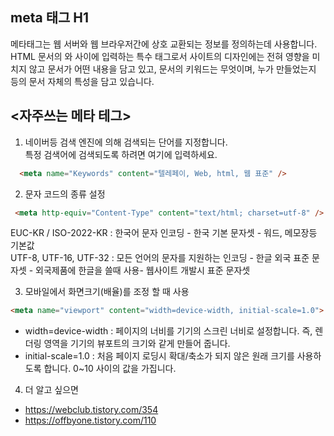 meta 태그 H1
------------------

메타태그는 웹 서버와 웹 브라우저간에 상호 교환되는 정보를 정의하는데 사용합니다.
HTML 문서의 <head>와 </head> 사이에 입력하는 특수 태그로서 사이트의 디자인에는 전혀 영향을 미치지 않고 문서가 어떤 내용을 담고 있고, 문서의 키워드는 무엇이며, 누가 만들었는지 등의 문서 자체의 특성을 담고 있습니다.

<자주쓰는 메타 테그>
-------------------------
1. 네이버등 검색 엔진에 의해 검색되는 단어를 지정합니다.
<br>특정 검색어에 검색되도록 하려면 여기에 입력하세요.
```html
  <meta name="Keywords" content="텔레페이, Web, html, 웹 표준" />
```

2. 문자 코드의 종류 설정
```html  
 <meta http-equiv="Content-Type" content="text/html; charset=utf-8" />
```
EUC-KR / ISO-2022-KR : 한국어 문자 인코딩  - 한국 기본 문자셋 - 워드, 메모장등 기본값
<br>UTF-8, UTF-16, UTF-32  : 모든 언어의 문자를 지원하는 인코딩 - 한글 외국 표준 문자셋 - 외국제품에 한글을 쓸때 사용- 웹사이트 개발시 표준 문자셋
 

3. 모바일에서 화면크기(배율)를 조정 할 때 사용 
```html
<meta name="viewport" content="width=device-width, initial-scale=1.0">
```
 - width=device-width : 페이지의 너비를 기기의 스크린 너비로 설정합니다. 즉, 렌더링 영역을 기기의 뷰포트의 크기와 같게 만들어 줍니다.
 - initial-scale=1.0 : 처음 페이지 로딩시 확대/축소가 되지 않은 원래 크기를 사용하도록 합니다. 0~10 사이의 값을 가집니다.
 
4. 더 알고 싶으면
 - https://webclub.tistory.com/354
  - https://offbyone.tistory.com/110
